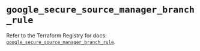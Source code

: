 # `google_secure_source_manager_branch_rule`

Refer to the Terraform Registry for docs: [`google_secure_source_manager_branch_rule`](https://registry.terraform.io/providers/hashicorp/google-beta/6.14.1/docs/resources/google_secure_source_manager_branch_rule).
